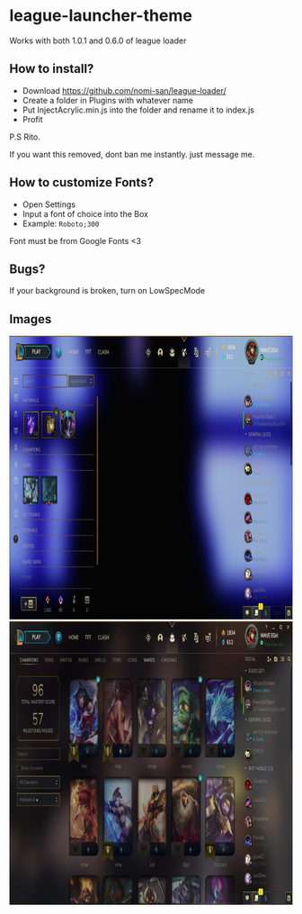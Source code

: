 # league-launcher-theme

Works with both 1.0.1 and 0.6.0 of league loader

## How to install?

-  Download https://github.com/nomi-san/league-loader/
-  Create a folder in Plugins with whatever name
-  Put InjectAcrylic.min.js into the folder and rename it to index.js
-  Profit

P.S Rito.

If you want this removed, dont ban me instantly. just message me.

## How to customize Fonts?

-  Open Settings
-  Input a font of choice into the Box
-  Example: `Roboto;300`

Font must be from Google Fonts <3

## Bugs?

If your background is broken, turn on LowSpecMode

## Images

<center>
<div align="center">
<img src="../Img/gHLACu6.png" width="896" height="504"/>
<img src="../Img/xvxoPdT.png" width="896" height="504"/>
</div>
</center>
